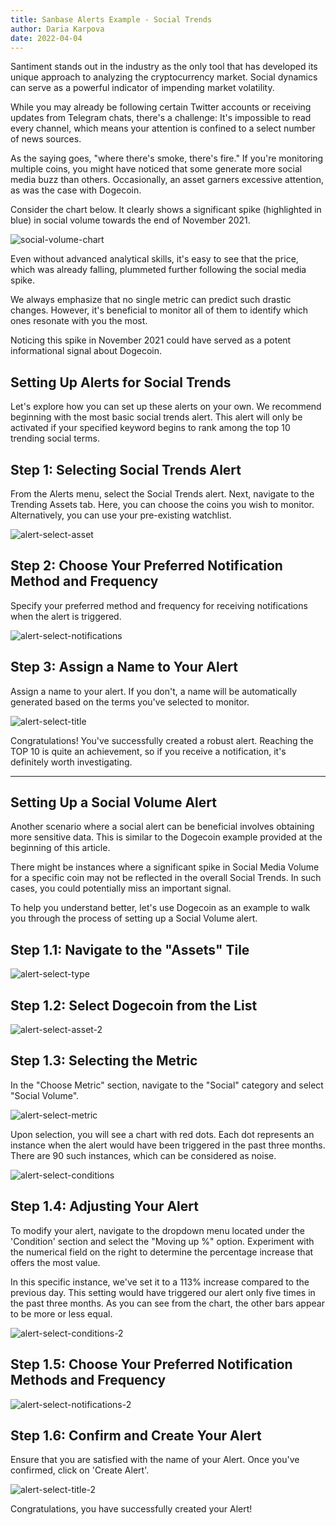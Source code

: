 ```yaml
---
title: Sanbase Alerts Example - Social Trends
author: Daria Karpova
date: 2022-04-04
---
```


Santiment stands out in the industry as the only tool that has developed its unique approach to analyzing the cryptocurrency market. Social dynamics can serve as a powerful indicator of impending market volatility.

While you may already be following certain Twitter accounts or receiving updates from Telegram chats, there's a challenge: It's impossible to read every channel, which means your attention is confined to a select number of news sources.

As the saying goes, "where there's smoke, there's fire." If you're monitoring multiple coins, you might have noticed that some generate more social media buzz than others. Occasionally, an asset garners excessive attention, as was the case with Dogecoin.

Consider the chart below. It clearly shows a significant spike (highlighted in blue) in social volume towards the end of November 2021.

![social-volume-chart](image1.png)

Even without advanced analytical skills, it's easy to see that the price, which was already falling, plummeted further following the social media spike.

We always emphasize that no single metric can predict such drastic changes. However, it's beneficial to monitor all of them to identify which ones resonate with you the most.

Noticing this spike in November 2021 could have served as a potent informational signal about Dogecoin.

## Setting Up Alerts for Social Trends

Let's explore how you can set up these alerts on your own. We recommend beginning with the most basic social trends alert. This alert will only be activated if your specified keyword begins to rank among the top 10 trending social terms. 

## Step 1: Selecting Social Trends Alert

From the Alerts menu, select the Social Trends alert. Next, navigate to the Trending Assets tab. Here, you can choose the coins you wish to monitor. Alternatively, you can use your pre-existing watchlist. 

![alert-select-asset](image2.png)

## Step 2: Choose Your Preferred Notification Method and Frequency

Specify your preferred method and frequency for receiving notifications when the alert is triggered. 

![alert-select-notifications](image3.png)

## Step 3: Assign a Name to Your Alert

Assign a name to your alert. If you don't, a name will be automatically generated based on the terms you've selected to monitor. 

![alert-select-title](image4.png)

Congratulations! You've successfully created a robust alert. Reaching the TOP 10 is quite an achievement, so if you receive a notification, it's definitely worth investigating. 

---

## Setting Up a Social Volume Alert

Another scenario where a social alert can be beneficial involves obtaining more sensitive data. This is similar to the Dogecoin example provided at the beginning of this article. 

There might be instances where a significant spike in Social Media Volume for a specific coin may not be reflected in the overall Social Trends. In such cases, you could potentially miss an important signal. 

To help you understand better, let's use Dogecoin as an example to walk you through the process of setting up a Social Volume alert.

## Step 1.1: Navigate to the "Assets" Tile

![alert-select-type](image5.png)

## Step 1.2: Select Dogecoin from the List

![alert-select-asset-2](image6.png)

## Step 1.3: Selecting the Metric

In the "Choose Metric" section, navigate to the "Social" category and select "Social Volume". 

![alert-select-metric](image7.png)

Upon selection, you will see a chart with red dots. Each dot represents an instance when the alert would have been triggered in the past three months. There are 90 such instances, which can be considered as noise. 

![alert-select-conditions](image8.png)

## Step 1.4: Adjusting Your Alert

To modify your alert, navigate to the dropdown menu located under the 'Condition' section and select the "Moving up %" option. Experiment with the numerical field on the right to determine the percentage increase that offers the most value. 

In this specific instance, we've set it to a 113% increase compared to the previous day. This setting would have triggered our alert only five times in the past three months. As you can see from the chart, the other bars appear to be more or less equal. 

![alert-select-conditions-2](image9.png)

## Step 1.5: Choose Your Preferred Notification Methods and Frequency

![alert-select-notifications-2](image10.png)

## Step 1.6: Confirm and Create Your Alert

Ensure that you are satisfied with the name of your Alert. Once you've confirmed, click on 'Create Alert'. 

![alert-select-title-2](image11.png)

Congratulations, you have successfully created your Alert! 


